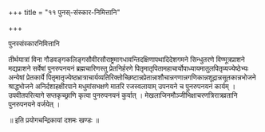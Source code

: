 +++
title = "११ पुनस्-संस्कार-निमित्तानि"

+++

पुनस्संस्कारनिमित्तानि

तीर्थयात्रां विना गौडवङ्गकलिङ्गसौवीरसौराष्ट्रमागधावन्तिदक्षिणापथादिदेशगमने सिन्धुतरणे विण्मूत्रप्राशने मद्यप्राशने सर्वेषां पुनरुपनयनं ब्रह्मचारिणस्तु प्रेतनिर्हरणे पितृमातृपितामहाचार्योपाध्यायमातुलपितृव्यज्येष्ठेभ्यः अन्येषां प्रेतकार्ये पितृमातृज्येष्ठभ्रात्राचार्यव्यतिरिक्तोच्छिष्टान्नप्रेतान्नाशौचान्नगणान्नगणिकान्नशूद्रान्नसूतकान्नभोजने श्राद्धभोजने अनिर्दशाहक्षीरपाने मधुमांसभक्षणे मातरि रजस्वलायाम् उपनयने च पुनरुपनयनं कार्यम् । उपवीतपरित्यागे सप्तकृच्छ्राणि कृत्वा पुनरुपनयनं कुर्यात् । मेखलाजिनमौञ्जीभिक्षाचरणत्रिरात्रव्रतानि पुनरुपनयने वर्जयेत् ।

॥ इति प्रयोगचन्द्रिकायां दशमः खण्डः ॥

